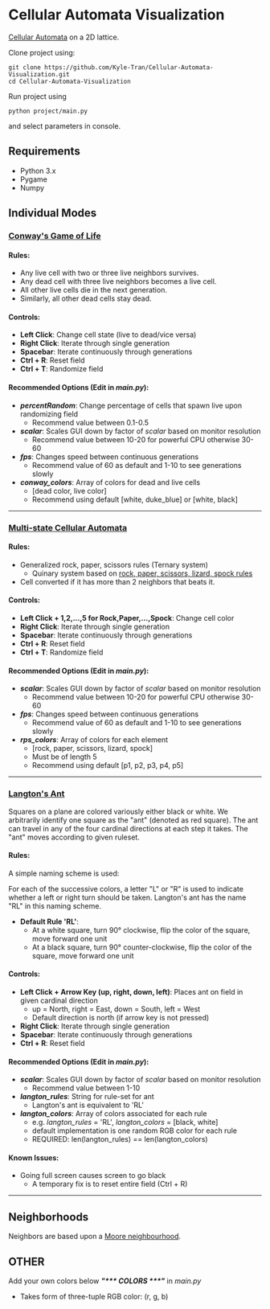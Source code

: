 # Cellular Automata Visualization

[Cellular Automata](https://en.wikipedia.org/wiki/Cellular_automaton) on a 2D lattice.

Clone project using:

    git clone https://github.com/Kyle-Tran/Cellular-Automata-Visualization.git
    cd Cellular-Automata-Visualization

Run project using

    python project/main.py

and select parameters in console.

## Requirements
- Python 3.x
- Pygame
- Numpy

## Individual Modes

### [Conway's Game of Life](https://en.wikipedia.org/wiki/Conway%27s_Game_of_Life)

#### Rules:
- Any live cell with two or three live neighbors survives.
- Any dead cell with three live neighbors becomes a live cell.
- All other live cells die in the next generation.
- Similarly, all other dead cells stay dead.

#### Controls:
- **Left Click**: Change cell state (live to dead/vice versa)
- **Right Click**: Iterate through single generation
- **Spacebar**: Iterate continuously through generations
- **Ctrl + R**: Reset field
- **Ctrl + T**: Randomize field

#### Recommended Options (Edit in *main.py*):

- ***percentRandom***: Change percentage of cells that spawn live upon randomizing field
  - Recommend value between 0.1-0.5
- ***scalar***: Scales GUI down by factor of *scalar* based on monitor resolution
  - Recommend value between 10-20 for powerful CPU otherwise 30-60
- ***fps***: Changes speed between continuous generations 
  - Recommend value of 60 as default and 1-10 to see generations slowly
- ***conway_colors***: Array of colors for dead and live cells
  - [dead color, live color]
  - Recommend using default [white, duke_blue] or [white, black]
 ---   
### [Multi-state Cellular Automata](https://en.wikipedia.org/wiki/Cellular_automaton)

#### Rules:
- Generalized rock, paper, scissors rules (Ternary system)
    - Quinary system based on [rock, paper, scissors, lizard, spock rules](https://bigbangtheory.fandom.com/wiki/Rock,_Paper,_Scissors,_Lizard,_Spock)
- Cell converted if it has more than 2 neighbors that beats it.

#### Controls:
- **Left Click + 1,2,...,5 for Rock,Paper,...,Spock**: Change cell color
- **Right Click**: Iterate through single generation
- **Spacebar**: Iterate continuously through generations
- **Ctrl + R**: Reset field
- **Ctrl + T**: Randomize field
  
#### Recommended Options (Edit in *main.py*):

- ***scalar***: Scales GUI down by factor of *scalar* based on monitor resolution
  - Recommend value between 10-20 for powerful CPU otherwise 30-60
- ***fps***: Changes speed between continuous generations 
  - Recommend value of 60 as default and 1-10 to see generations slowly
- ***rps_colors***: Array of colors for each element
  - [rock, paper, scissors, lizard, spock]
  - Must be of length 5
  - Recommend using default [p1, p2, p3, p4, p5]
---
### [Langton's Ant](https://en.wikipedia.org/wiki/Langton%27s_ant)
  Squares on a plane are colored variously either black or white. 
  We arbitrarily identify one square as the "ant" (denoted as red square). 
  The ant can travel in any of the four cardinal directions at each step it takes. 
  The "ant" moves according to given ruleset.


#### Rules: 
A simple naming scheme is used: 

For each of the successive colors, a letter "L" or "R" is used
to indicate whether a left or right turn should be taken. 
Langton's ant has the name "RL" in this naming scheme.
- **Default Rule 'RL'**:
  - At a white square, turn 90° clockwise, flip the color of the square, move forward one unit
  - At a black square, turn 90° counter-clockwise, flip the color of the square, move forward one unit

#### Controls:
- **Left Click + Arrow Key (up, right, down, left)**: Places ant on field in given cardinal direction
  - up = North, right = East, down = South, left = West
  - Default direction is north (if arrow key is not pressed)
- **Right Click**: Iterate through single generation
- **Spacebar**: Iterate continuously through generations
- **Ctrl + R**: Reset field 

#### Recommended Options (Edit in *main.py*):
- ***scalar***: Scales GUI down by factor of *scalar* based on monitor resolution
  - Recommend value between 1-10
- ***langton_rules***: String for rule-set for ant
  - Langton's ant is equivalent to 'RL'
- ***langton_colors***: Array of colors associated for each rule
  - e.g. *langton_rules* = 'RL', *langton_colors* = [black, white]
  - default implementation is one random RGB color for each rule
  - REQUIRED: len(langton_rules) == len(langton_colors)
 

#### Known Issues:
- Going full screen causes screen to go black
  - A temporary fix is to reset entire field (Ctrl + R)

---
## Neighborhoods
Neighbors are based upon a [Moore neighbourhood](https://en.wikipedia.org/wiki/Moore_neighborhood). 

## OTHER
Add your own colors below ***"&ast;&ast;&ast; COLORS &ast;&ast;&ast;"*** in *main.py*
   - Takes form of three-tuple RGB color: (r, g, b)